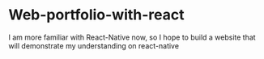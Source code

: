 # Web-portfolio-with-react
I am more familiar with React-Native now, so I hope to build a website that will demonstrate my understanding on react-native
